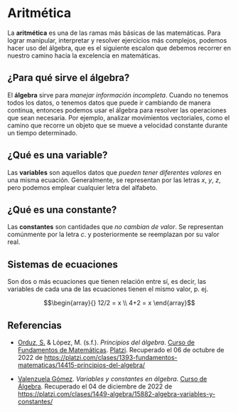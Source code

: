 # Aritmética

La **aritmética** es una de las ramas más básicas de las matemáticas. Para lograr manipular, interpretar y resolver ejercicios más complejos, podemos hacer uso del álgebra, que es el siguiente escalon que debemos recorrer en nuestro camino hacia la excelencia en matemáticas.

## ¿Para qué sirve el álgebra?

El **álgebra** sirve para _manejar información incompleta_. Cuando no tenemos todos los datos, o tenemos datos que puede ir cambiando de manera continua, entonces podemos usar el álgebra para resolver las operaciones que sean necesaria. Por ejemplo, analizar movimientos vectoriales, como el camino que recorre un objeto que se mueve a velocidad constante durante un tiempo determinado.

## ¿Qué es una variable?

Las **variables** son aquellos datos que _pueden tener diferentes valores_ en una misma ecuación. Generalmente, se representan por las letras $x$, $y$, $z$, pero podemos emplear cualquier letra del alfabeto.

## ¿Qué es una constante?

Las **constantes** son cantidades que _no cambian de valor_. Se representan comúnmente por la letra $c$. y posteriormente se reemplazan por su valor real.


## Sistemas de ecuaciones

Son dos o más ecuaciones que tienen relación entre sí, es decir, las variables de cada una de las ecuaciones tienen el mismo valor, p. ej.

$$\begin{array}{}
12/2 = x \\
4+2 = x
\end{array}$$

<div style="page-break-after: always;"></div>

## Referencias

- [Orduz, S.](https://platzi.com/profesores/sergio-orduz-240/) & López, M. (s.f.). _Principios del álgebra_. [Curso de Fundamentos de Matemáticas](https://platzi.com/cursos/fundamentos-matematicas/). [Platzi](https://platzi.com/). Recuperado el 06 de octubre de 2022 de https://platzi.com/clases/1393-fundamentos-matematicas/14415-principios-del-algebra/

- [Valenzuela Gómez](https://platzi.com/profes/marce-valenzuela-236/). _Variables y constantes en álgebra_. [Curso de Álgebra](https://platzi.com/cursos/algebra/). Recuperado el 04 de diciembre de 2022 de https://platzi.com/clases/1449-algebra/15882-algebra-variables-y-constantes/